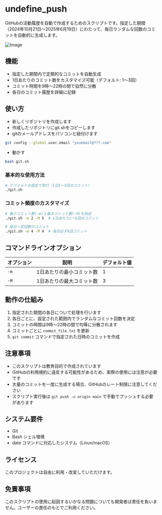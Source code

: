 # undefine_push

GitHubの活動履歴を自動で作成するためのスクリプトです。指定した期間（2024年10月21日〜2025年6月19日）にわたって、毎日ランダムな回数のコミットを自動的に生成します。



![Image](https://github.com/user-attachments/assets/9f518566-287d-4cd0-bdec-c1b39eb1ce6e)

## 機能
- 指定した期間内で定期的なコミットを自動生成
- 1日あたりのコミット数をカスタマイズ可能（デフォルト: 1〜3回）
- コミット時間を9時〜22時の間で自然に分散
- 各日のコミット履歴を詳細に記録

## 使い方

- 新しくリポジトリを作成します
- 作成したリポジトリにgit.shをコピーします
- gitのメールアドレスをパソコンと紐付けます
```bash
git config --global user.email "youemail@???.com"
```
- 動かす
```bash
bash git.sh
```

### 基本的な使用方法
```bash
# デフォルトの設定で実行（1日1〜3回のコミット）
./git.sh
```

### コミット頻度のカスタマイズ
```bash
# 最小コミット数(-m)と最大コミット数(-M)を指定
./git.sh -m 2 -M 5  # 1日あたり2〜5回のコミット

# 毎日一定回数のコミット
./git.sh -m 4 -M 4  # 毎日必ず4回コミット
```

## コマンドラインオプション
| オプション | 説明 | デフォルト値 |
|------------|------|------------|
| `-m` | 1日あたりの最小コミット数 | 1 |
| `-M` | 1日あたりの最大コミット数 | 3 |

## 動作の仕組み
1. 指定された期間の各日について処理を行います
2. 各日ごとに、設定された範囲内でランダムなコミット回数を決定
3. コミットの時間は9時〜22時の間で均等に分散されます
4. コミットごとに `commit_file.txt` を更新
5. `git commit` コマンドで指定された日時のコミットを作成

## 注意事項
- このスクリプトは教育目的で作成されています
- GitHubの利用規約に違反する可能性があるため、実際の使用には注意が必要です
- 大量のコミットを一度に生成する場合、GitHubのレート制限に注意してください
- スクリプト実行後は `git push -u origin main` で手動でプッシュする必要があります

## システム要件
- Git
- Bash シェル環境
- date コマンドに対応したシステム（Linux/macOS）

## ライセンス
このプロジェクトは自由に利用・改変していただけます。

## 免責事項
このスクリプトの使用に起因するいかなる問題についても開発者は責任を負いません。ユーザーの責任のもとでご利用ください。
